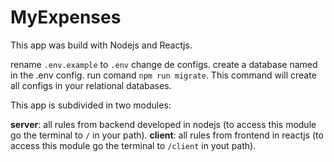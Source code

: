 # MyExpenses

This app was build with Nodejs and Reactjs.

rename `.env.example` to `.env` change de configs.
create a database named in the .env config.
run comand `npm run migrate`. This command will create all configs in your relational databases.

This app is subdivided in two modules:

**server**: all rules from backend developed in nodejs (to access this module go the terminal to `/` in your path).
**client**: all rules from frontend in reactjs (to access this module go the terminal to `/client` in yout path).
